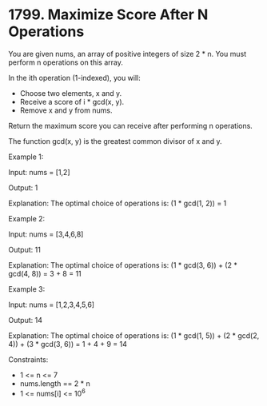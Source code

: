 # 1799. Maximize Score After N Operations

You are given nums, an array of positive integers of size 2 * n. You must perform n operations on this array.

In the ith operation (1-indexed), you will:

* Choose two elements, x and y.
* Receive a score of i * gcd(x, y).
* Remove x and y from nums.

Return the maximum score you can receive after performing n operations.

The function gcd(x, y) is the greatest common divisor of x and y.

Example 1:

Input: nums = [1,2]

Output: 1

Explanation: The optimal choice of operations is:
(1 * gcd(1, 2)) = 1

Example 2:

Input: nums = [3,4,6,8]

Output: 11

Explanation: The optimal choice of operations is:
(1 * gcd(3, 6)) + (2 * gcd(4, 8)) = 3 + 8 = 11

Example 3:

Input: nums = [1,2,3,4,5,6]

Output: 14

Explanation: The optimal choice of operations is:
(1 * gcd(1, 5)) + (2 * gcd(2, 4)) + (3 * gcd(3, 6)) = 1 + 4 + 9 = 14

Constraints:

* 1 <= n <= 7
* nums.length == 2 * n
* 1 <= nums[i] <= 10<sup>6</sup>
